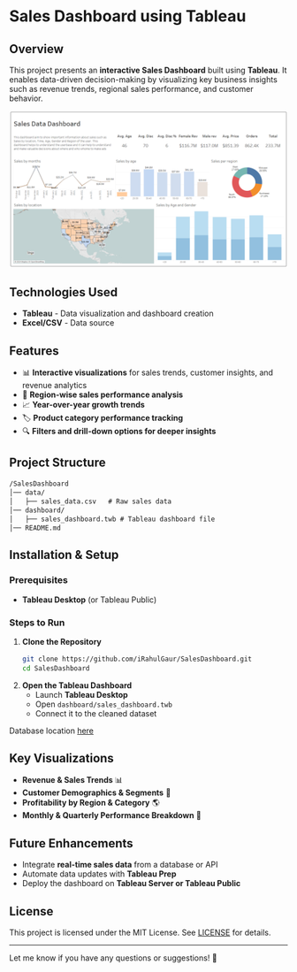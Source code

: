 # Sales Dashboard using Tableau

## Overview
This project presents an **interactive Sales Dashboard** built using **Tableau**. It enables data-driven decision-making by visualizing key business insights such as revenue trends, regional sales performance, and customer behavior.

![Sales Dashboard](SalesDashboard.png)

## Technologies Used
- **Tableau** - Data visualization and dashboard creation
- **Excel/CSV** - Data source

## Features
- 📊 **Interactive visualizations** for sales trends, customer insights, and revenue analytics
- 📍 **Region-wise sales performance analysis**
- 📈 **Year-over-year growth trends**
- 🏷️ **Product category performance tracking**
- 🔍 **Filters and drill-down options for deeper insights**

## Project Structure
```
/SalesDashboard
│── data/
│   ├── sales_data.csv   # Raw sales data
│── dashboard/
│   ├── sales_dashboard.twb # Tableau dashboard file
│── README.md
```

## Installation & Setup
### Prerequisites
- **Tableau Desktop** (or Tableau Public)

### Steps to Run
1. **Clone the Repository**
   ```sh
   git clone https://github.com/iRahulGaur/SalesDashboard.git
   cd SalesDashboard
   ```
2. **Open the Tableau Dashboard**
   - Launch **Tableau Desktop**
   - Open `dashboard/sales_dashboard.twb`
   - Connect it to the cleaned dataset

Database location [here](https://github.com/stanley-george-joseph/Customer-Analysis-Tableau/blob/main/sales_06_FY2020-21.csv.zip)

## Key Visualizations
- **Revenue & Sales Trends** 📊
- **Customer Demographics & Segments** 👥
- **Profitability by Region & Category** 🌎
- **Monthly & Quarterly Performance Breakdown** 📆

## Future Enhancements
- Integrate **real-time sales data** from a database or API
- Automate data updates with **Tableau Prep**
- Deploy the dashboard on **Tableau Server or Tableau Public**

## License
This project is licensed under the MIT License. See [LICENSE](LICENSE) for details.

---
Let me know if you have any questions or suggestions! 🚀
